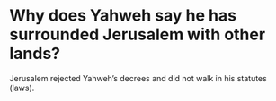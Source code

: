 # Why does Yahweh say he has surrounded Jerusalem with other lands?

Jerusalem rejected Yahweh’s decrees and did not walk in his statutes (laws).
